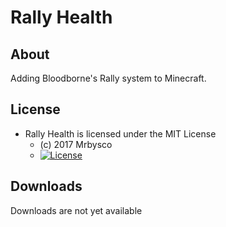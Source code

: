 # Rally Health #

## About ##
Adding Bloodborne's Rally system to Minecraft.

## License ##
* Rally Health is licensed under the MIT License
  - (c) 2017 Mrbysco
  - [![License](https://img.shields.io/badge/License-MIT-red.svg?style=flat)](http://opensource.org/licenses/MIT)

## Downloads ##
Downloads are not yet available
